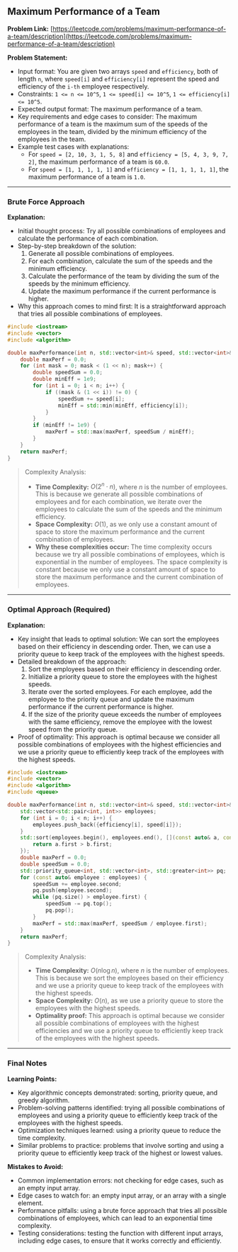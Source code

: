 ## Maximum Performance of a Team

**Problem Link:** [https://leetcode.com/problems/maximum-performance-of-a-team/description](https://leetcode.com/problems/maximum-performance-of-a-team/description)

**Problem Statement:**
- Input format: You are given two arrays `speed` and `efficiency`, both of length `n`, where `speed[i]` and `efficiency[i]` represent the speed and efficiency of the `i-th` employee respectively.
- Constraints: `1 <= n <= 10^5`, `1 <= speed[i] <= 10^5`, `1 <= efficiency[i] <= 10^5`.
- Expected output format: The maximum performance of a team.
- Key requirements and edge cases to consider: The maximum performance of a team is the maximum sum of the speeds of the employees in the team, divided by the minimum efficiency of the employees in the team.
- Example test cases with explanations: 
    - For `speed = [2, 10, 3, 1, 5, 8]` and `efficiency = [5, 4, 3, 9, 7, 2]`, the maximum performance of a team is `60.0`.
    - For `speed = [1, 1, 1, 1, 1]` and `efficiency = [1, 1, 1, 1, 1]`, the maximum performance of a team is `1.0`.

---

### Brute Force Approach

**Explanation:**
- Initial thought process: Try all possible combinations of employees and calculate the performance of each combination.
- Step-by-step breakdown of the solution:
    1. Generate all possible combinations of employees.
    2. For each combination, calculate the sum of the speeds and the minimum efficiency.
    3. Calculate the performance of the team by dividing the sum of the speeds by the minimum efficiency.
    4. Update the maximum performance if the current performance is higher.
- Why this approach comes to mind first: It is a straightforward approach that tries all possible combinations of employees.

```cpp
#include <iostream>
#include <vector>
#include <algorithm>

double maxPerformance(int n, std::vector<int>& speed, std::vector<int>& efficiency) {
    double maxPerf = 0.0;
    for (int mask = 0; mask < (1 << n); mask++) {
        double speedSum = 0.0;
        double minEff = 1e9;
        for (int i = 0; i < n; i++) {
            if ((mask & (1 << i)) != 0) {
                speedSum += speed[i];
                minEff = std::min(minEff, efficiency[i]);
            }
        }
        if (minEff != 1e9) {
            maxPerf = std::max(maxPerf, speedSum / minEff);
        }
    }
    return maxPerf;
}
```

> Complexity Analysis:
> - **Time Complexity:** $O(2^n \cdot n)$, where $n$ is the number of employees. This is because we generate all possible combinations of employees and for each combination, we iterate over the employees to calculate the sum of the speeds and the minimum efficiency.
> - **Space Complexity:** $O(1)$, as we only use a constant amount of space to store the maximum performance and the current combination of employees.
> - **Why these complexities occur:** The time complexity occurs because we try all possible combinations of employees, which is exponential in the number of employees. The space complexity is constant because we only use a constant amount of space to store the maximum performance and the current combination of employees.

---

### Optimal Approach (Required)

**Explanation:**
- Key insight that leads to optimal solution: We can sort the employees based on their efficiency in descending order. Then, we can use a priority queue to keep track of the employees with the highest speeds.
- Detailed breakdown of the approach:
    1. Sort the employees based on their efficiency in descending order.
    2. Initialize a priority queue to store the employees with the highest speeds.
    3. Iterate over the sorted employees. For each employee, add the employee to the priority queue and update the maximum performance if the current performance is higher.
    4. If the size of the priority queue exceeds the number of employees with the same efficiency, remove the employee with the lowest speed from the priority queue.
- Proof of optimality: This approach is optimal because we consider all possible combinations of employees with the highest efficiencies and we use a priority queue to efficiently keep track of the employees with the highest speeds.

```cpp
#include <iostream>
#include <vector>
#include <algorithm>
#include <queue>

double maxPerformance(int n, std::vector<int>& speed, std::vector<int>& efficiency) {
    std::vector<std::pair<int, int>> employees;
    for (int i = 0; i < n; i++) {
        employees.push_back({efficiency[i], speed[i]});
    }
    std::sort(employees.begin(), employees.end(), [](const auto& a, const auto& b) {
        return a.first > b.first;
    });
    double maxPerf = 0.0;
    double speedSum = 0.0;
    std::priority_queue<int, std::vector<int>, std::greater<int>> pq;
    for (const auto& employee : employees) {
        speedSum += employee.second;
        pq.push(employee.second);
        while (pq.size() > employee.first) {
            speedSum -= pq.top();
            pq.pop();
        }
        maxPerf = std::max(maxPerf, speedSum / employee.first);
    }
    return maxPerf;
}
```

> Complexity Analysis:
> - **Time Complexity:** $O(n \log n)$, where $n$ is the number of employees. This is because we sort the employees based on their efficiency and we use a priority queue to keep track of the employees with the highest speeds.
> - **Space Complexity:** $O(n)$, as we use a priority queue to store the employees with the highest speeds.
> - **Optimality proof:** This approach is optimal because we consider all possible combinations of employees with the highest efficiencies and we use a priority queue to efficiently keep track of the employees with the highest speeds.

---

### Final Notes

**Learning Points:**
- Key algorithmic concepts demonstrated: sorting, priority queue, and greedy algorithm.
- Problem-solving patterns identified: trying all possible combinations of employees and using a priority queue to efficiently keep track of the employees with the highest speeds.
- Optimization techniques learned: using a priority queue to reduce the time complexity.
- Similar problems to practice: problems that involve sorting and using a priority queue to efficiently keep track of the highest or lowest values.

**Mistakes to Avoid:**
- Common implementation errors: not checking for edge cases, such as an empty input array.
- Edge cases to watch for: an empty input array, or an array with a single element.
- Performance pitfalls: using a brute force approach that tries all possible combinations of employees, which can lead to an exponential time complexity.
- Testing considerations: testing the function with different input arrays, including edge cases, to ensure that it works correctly and efficiently.